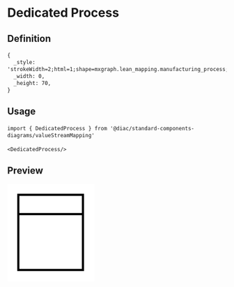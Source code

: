 # Dedicated Process

## Definition

```
{
  _style: 'strokeWidth=2;html=1;shape=mxgraph.lean_mapping.manufacturing_process;fontSize=12;verticalAlign=middle;html=1;align=center;whiteSpace=wrap;',
  _width: 0,
  _height: 70,
}
```

## Usage

```
import { DedicatedProcess } from '@diac/standard-components-diagrams/valueStreamMapping'

<DedicatedProcess/>
```

## Preview

<img src="./dedicated-process.png" width="200"/>
